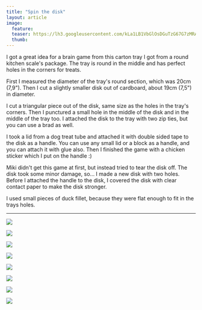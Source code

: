 ```yaml
---
title: "Spin the disk"
layout: article
image:
  feature:
  teaser: https://lh3.googleusercontent.com/kLa1LB1VbGlOsDGuTzG67G7zMRAoae_TxT-Opb7mes_DeLFH3N7PgXEka8VbZmQWIoI9vldyZx9MYDp6i3EXyLxdIrCgTu-k7Cso2pf6GI5OGhzCHazP6GvEqMwkK-e_RxCTw1eKXuT9B3b5DPU9QZ4wZi1d39eUVYGO8X5x3A0CZrTRdmpcF2pLlpsQm4bG5VBl4TF4JB-RcTUJjxhlabNwm34JOWZk4FJQRRXQo03DcOY0A4HXksigOqj1biEJSb6fKmE4NIJF5sv0fxeWvhMoKxrQ2fZIITu9nyK4bO60DTbhBC_8bWIiDef0LciBAAck4Rq3Rc_tIV0eSMN8xLnXlHTpFF9BNqfG5n2kcGT5eEF3P8dei5Ll4T83tIl77HJMB0EO4poqOn_W2-EWdLXm3PZi-ZJFs-fTV1zv0eVjvQJC56Rs7-HIJGivPdp9iE0CU8Bv5IowaV927b759gm8dcRHA7fHFucl68l-l90Rf547NVjYDyMhpv-bkeR5VXyszEZmFONjh2h-EcVt2ihDn5BUCzj7M7nj-j79V1Y=w245
  thumb:
---
```


I got a great idea for a brain game from this carton tray I got from a round kitchen scale's package. The tray is round in the middle and has perfect holes in the corners for treats.

First I measured the diameter of the tray's round section, which was 20cm (7,9"). Then I cut a slightly smaller disk out of cardboard, about 19cm (7,5") in diameter.

I cut a triangular piece out of the disk, same size as the holes in the tray's corners. Then I punctured a small hole in the middle of the disk and in the middle of the tray too. I attached the disk to the tray with two zip ties, but you can use a brad as well.

I took a lid from a dog treat tube and attached it with double sided tape to the disk as a handle. You can use any small lid or a block as a handle, and you can attach it with glue also. Then I finished the game with a chicken sticker which I put on the handle :)

Miki didn't get this game at first, but instead tried to tear the disk off. The disk took some minor damage, so... I made a new disk with two holes. Before I attached the handle to the disk, I covered the disk with clear
contact paper to make the disk stronger.

I used small pieces of duck fillet, because they were flat enough to fit in the trays holes.

---

[![](https://lh3.googleusercontent.com/gKZj0z6ubwsH5df4R8dXT-PfG1PEMwyAvCYgia4iTKnW3_klnu2Jj_IJEGhJW3h35ctoCccImbjvuQKWK55e77oe5TaDuPRL0Wre_fKWWedyBtTRxtLPxUUCdIz4yX0oHSpjRTkZ5ewfDtFdWsIvl0i1_Wu7Yq11IyY4KRH5H4nXjoKcuF3qYUQtsSfIky4f8iV3sd3DOeIdq2cGr1oXYKR1AN12e6xjAHWObbEwlFoE34Fj_geObMSJKSgUrQHs5c-6oSHi5052sg4mNlIvjNUKniS-E-3uOhnyanswAKdsjBhcNw6foY1P-uX2jz9y12bz97Wq_vkq4PmYwNb8n6HYASlDgndoBXZ617safbg-IjhvObf30E7jaBnx-5Vr-FOIkr5YAVoCjVmrytvtBhrtsCUxHoUhw0pDplOCjDy4a9zGFKAuxwbWFrHoBOphr5SypUYR7Z4J-x8UgwDBU2FOx-_jkqS4uil1HRFn28OZuJdkc-hvIQx1gT5tBStiNXDFRIWSFGry-tEJZmM6PWgmnoScuPg1SrNZcOeCe8w=w800)](https://lh3.googleusercontent.com/gKZj0z6ubwsH5df4R8dXT-PfG1PEMwyAvCYgia4iTKnW3_klnu2Jj_IJEGhJW3h35ctoCccImbjvuQKWK55e77oe5TaDuPRL0Wre_fKWWedyBtTRxtLPxUUCdIz4yX0oHSpjRTkZ5ewfDtFdWsIvl0i1_Wu7Yq11IyY4KRH5H4nXjoKcuF3qYUQtsSfIky4f8iV3sd3DOeIdq2cGr1oXYKR1AN12e6xjAHWObbEwlFoE34Fj_geObMSJKSgUrQHs5c-6oSHi5052sg4mNlIvjNUKniS-E-3uOhnyanswAKdsjBhcNw6foY1P-uX2jz9y12bz97Wq_vkq4PmYwNb8n6HYASlDgndoBXZ617safbg-IjhvObf30E7jaBnx-5Vr-FOIkr5YAVoCjVmrytvtBhrtsCUxHoUhw0pDplOCjDy4a9zGFKAuxwbWFrHoBOphr5SypUYR7Z4J-x8UgwDBU2FOx-_jkqS4uil1HRFn28OZuJdkc-hvIQx1gT5tBStiNXDFRIWSFGry-tEJZmM6PWgmnoScuPg1SrNZcOeCe8w=s0)

[![](https://lh3.googleusercontent.com/n3OjdF-FTk8C8yEBlffc6VFrI0HQMmD2_oREjRmKWUdO7O2nrwUVvSbK0pT3TfhGzwylOMqZhE2tOWJxDOYCqvKw3U9AM4L6RbMw3Uxyk5qxR44lngPdm1YMN3SjkQdcvrNLR11MdE7VneGgresvknim9-kBYbB2g_QCP-xDQoAac7rFw1uJ7DeI_tH5m2bvnZBov98cngH3lFR1RssvQ5qHgU8BuXJd1cyJJeHC7npakUB38y7x6gr8yrhIZeBmOh6JZ5hbw4wsMD7o2t9frHHYhGx8QMHdH_0EXXg_nfWst8J_9bDekCGaVn5Etkjt2tMJ4Wa_C0EAtHRmDXT6r07EABcRHALxlLVv6RVGyoD5g4GtbNS_sBNesoYQ5xakFnf8VmLO9mOuoggrE_vuE_BHgHtZ-GmRR8PxaQm0BKgTdJgEP-XlHfKAUYyIt8JnlcuXMSj-E1tXUaYnw-JWmab51Az2a7a6H5WrKM5IaoF4RV_-un6QPQjdpwTzrUqvD5rasPzAXdAp2Yqbivp5Jfao0-5EHS6OiGWnuytpIGg=w800)](https://lh3.googleusercontent.com/n3OjdF-FTk8C8yEBlffc6VFrI0HQMmD2_oREjRmKWUdO7O2nrwUVvSbK0pT3TfhGzwylOMqZhE2tOWJxDOYCqvKw3U9AM4L6RbMw3Uxyk5qxR44lngPdm1YMN3SjkQdcvrNLR11MdE7VneGgresvknim9-kBYbB2g_QCP-xDQoAac7rFw1uJ7DeI_tH5m2bvnZBov98cngH3lFR1RssvQ5qHgU8BuXJd1cyJJeHC7npakUB38y7x6gr8yrhIZeBmOh6JZ5hbw4wsMD7o2t9frHHYhGx8QMHdH_0EXXg_nfWst8J_9bDekCGaVn5Etkjt2tMJ4Wa_C0EAtHRmDXT6r07EABcRHALxlLVv6RVGyoD5g4GtbNS_sBNesoYQ5xakFnf8VmLO9mOuoggrE_vuE_BHgHtZ-GmRR8PxaQm0BKgTdJgEP-XlHfKAUYyIt8JnlcuXMSj-E1tXUaYnw-JWmab51Az2a7a6H5WrKM5IaoF4RV_-un6QPQjdpwTzrUqvD5rasPzAXdAp2Yqbivp5Jfao0-5EHS6OiGWnuytpIGg=s0)

[![](https://lh3.googleusercontent.com/n0FeyfiXbCW1Mmnm5JL-NEUSrosIN9sq22fhPSMFT_qBggslQ7c-MBMIVvy1tuxw1nkWalKqcYEhGR9egwrQA66IjbxVIepYlIV5Qvh8nPeXFndR-e3pq31o7PwhpOYf3kERXsIDHm_nhC7H2Q4pdUrCF5HnNa-_F_EiZb3nYKGHtn3NVTjOncqXe-_FUiri7RctpTA1ejAwrYKLjf8ipbLwI3Kir_Lvx731WCsKd7aVYJkd_1_GmUGLKNdOzyD65kj-ZVPNXUE632zjdGHacfxuLbhI1ho8JytPRixReKDgFMxTqgbES6HChV8yn33TekBaSbeu6qI43rJGoIFJSI3IP_lzYCmbPCSXrbeNtJ72fU0Jhsu_fb-FnsO17xHXaqhRM-0kOZblxRW98FEVJiqvagNlc_ksC-PIYB57-iJDT7ig867qC1VV6YmG8i_i0m7LH_t8h28p8CypWHKsCEixHtwYl-9ovvYkzCsVx05-SLAGdNjAfg2kxV7iB7h4tfEDL50NDJxidifXevwYeGq-v6qL3Cnm0iVudPYNpcQ=w800)](https://lh3.googleusercontent.com/n0FeyfiXbCW1Mmnm5JL-NEUSrosIN9sq22fhPSMFT_qBggslQ7c-MBMIVvy1tuxw1nkWalKqcYEhGR9egwrQA66IjbxVIepYlIV5Qvh8nPeXFndR-e3pq31o7PwhpOYf3kERXsIDHm_nhC7H2Q4pdUrCF5HnNa-_F_EiZb3nYKGHtn3NVTjOncqXe-_FUiri7RctpTA1ejAwrYKLjf8ipbLwI3Kir_Lvx731WCsKd7aVYJkd_1_GmUGLKNdOzyD65kj-ZVPNXUE632zjdGHacfxuLbhI1ho8JytPRixReKDgFMxTqgbES6HChV8yn33TekBaSbeu6qI43rJGoIFJSI3IP_lzYCmbPCSXrbeNtJ72fU0Jhsu_fb-FnsO17xHXaqhRM-0kOZblxRW98FEVJiqvagNlc_ksC-PIYB57-iJDT7ig867qC1VV6YmG8i_i0m7LH_t8h28p8CypWHKsCEixHtwYl-9ovvYkzCsVx05-SLAGdNjAfg2kxV7iB7h4tfEDL50NDJxidifXevwYeGq-v6qL3Cnm0iVudPYNpcQ=s0)

[![](https://lh3.googleusercontent.com/zBKvC2FMe6AWjFE6GlTdW8VbESaqsfo85e4ZErUrabM4Ut6VSDTQcSipOIPLBG5J748W7dEZeU8yA49ZDbkiKxQjwcPeQyol6VhAjtb44KUZhWzHW_GIKDQGH6C_o_HMA7eMFuub8wo5SGZqwfna9BOBLW2FKTK6jjks8NRfuuS-uKxvM-OW-XmcHzZs6kcLK5F6KaX1_CR6WM1FpZtP3q3ykBrQ2ma22WGbSF7pu4WMHWxJGXrLqZ2iY8APt-PLxa4tLBL9g6ruwH2GlxQ-Qbu0FMQQcZvcHTwSQ_DJsQWZ2sDkRP_LdnPSRlW0zwj9u0JLZI5GCM9BciwuuXqKtuw2DpKovFcrU-ig--BrNxkXBRgQkm6xi9APGM3ILh-uKz4FofIuPfIDf45zXSJKPA1Z0TtV3GqBH0sfjSEcSkuVeOipuccGGzhFBezEtHKHzmPyDWeHgI5DGsIRWkiPOMGMU-mVP0AJAn-h6yN5RfHEFojROtdzZC9CBKAYzwuGHWhCiEguBmWbfxCR0S5MKVzLAW0270Q94jl6TY11fjk=w800)](https://lh3.googleusercontent.com/zBKvC2FMe6AWjFE6GlTdW8VbESaqsfo85e4ZErUrabM4Ut6VSDTQcSipOIPLBG5J748W7dEZeU8yA49ZDbkiKxQjwcPeQyol6VhAjtb44KUZhWzHW_GIKDQGH6C_o_HMA7eMFuub8wo5SGZqwfna9BOBLW2FKTK6jjks8NRfuuS-uKxvM-OW-XmcHzZs6kcLK5F6KaX1_CR6WM1FpZtP3q3ykBrQ2ma22WGbSF7pu4WMHWxJGXrLqZ2iY8APt-PLxa4tLBL9g6ruwH2GlxQ-Qbu0FMQQcZvcHTwSQ_DJsQWZ2sDkRP_LdnPSRlW0zwj9u0JLZI5GCM9BciwuuXqKtuw2DpKovFcrU-ig--BrNxkXBRgQkm6xi9APGM3ILh-uKz4FofIuPfIDf45zXSJKPA1Z0TtV3GqBH0sfjSEcSkuVeOipuccGGzhFBezEtHKHzmPyDWeHgI5DGsIRWkiPOMGMU-mVP0AJAn-h6yN5RfHEFojROtdzZC9CBKAYzwuGHWhCiEguBmWbfxCR0S5MKVzLAW0270Q94jl6TY11fjk=s0)

[![](https://lh3.googleusercontent.com/A3IDP0sSUvSHlINrexnHaI7Rs4Hok362LEVHXPJHJcktE8pQqEKlg_n15JnjNDhNeFTxSHepcX38jmNgLMUhI7iJjW_tcf9iSwH6iU3rHlf4dKlrFaQmjiKjxZRE7oVGQsEHb-838yJYdfgSrDEQfAPEBhy26OBIuWDy-W9i5tbxCN75slXuJUH26doOkZKm3rToI_u8Ok7oqz24_tVNXbTJzY-3k1Fy7-7USzBlkqi7CyEgnlr7Bgs_4XlUC4DPststhkDknYVA8gkmWLXETKpDIjXzelZS93b2XDx_G2h1lFCXROphR-9bymZZ6mnfV4MITzZ28kWnUJ04F9FkrdnmS2sgRE1Igos1x-d7r-NNaix31dSIFWhLnBcLMPf9CvTOTjlw2-KCuCn2QmZ59lKTHFHAiM3_CnFGfGBHNpsqnywM1LXYW-gnbtIa5tHtAU5qZHppaVCtxJA_-2Jgoz8KddRFvZJYgPpggULBSSOMBaS20z2a7AIYRKg0d-YX9oZAKx8FDl5YjR5DHl43rhTrQwfUKra5csNXo9HWCW8=w800)](https://lh3.googleusercontent.com/A3IDP0sSUvSHlINrexnHaI7Rs4Hok362LEVHXPJHJcktE8pQqEKlg_n15JnjNDhNeFTxSHepcX38jmNgLMUhI7iJjW_tcf9iSwH6iU3rHlf4dKlrFaQmjiKjxZRE7oVGQsEHb-838yJYdfgSrDEQfAPEBhy26OBIuWDy-W9i5tbxCN75slXuJUH26doOkZKm3rToI_u8Ok7oqz24_tVNXbTJzY-3k1Fy7-7USzBlkqi7CyEgnlr7Bgs_4XlUC4DPststhkDknYVA8gkmWLXETKpDIjXzelZS93b2XDx_G2h1lFCXROphR-9bymZZ6mnfV4MITzZ28kWnUJ04F9FkrdnmS2sgRE1Igos1x-d7r-NNaix31dSIFWhLnBcLMPf9CvTOTjlw2-KCuCn2QmZ59lKTHFHAiM3_CnFGfGBHNpsqnywM1LXYW-gnbtIa5tHtAU5qZHppaVCtxJA_-2Jgoz8KddRFvZJYgPpggULBSSOMBaS20z2a7AIYRKg0d-YX9oZAKx8FDl5YjR5DHl43rhTrQwfUKra5csNXo9HWCW8=s0)

[![](https://lh3.googleusercontent.com/l9l-FDSzocbMsLbhppPBGFCljnAy5yKeSolU4NC8NeW63Bamxdn801jp7Vqb9q-oolMNy7H3BgGbR9l_mmSB4zCyGnuPrmb901IgmJhcCG5JU-SjN5v5oBNpZwYYZuNLlJaLJVC34TkH4bFc8Hwa15aVi00i74ys1SXTn62IYSJmT5f6hHfmZnRD5HBuRzDCdv5ifAdYBHGrmMRmginTTfJ8Z97UmQl_AbBMd-SExk9mhPaeoHCJSL9DAw5opRGpHftK609dEDzxFt7z1FpS6b3JWk9sau-LPgKvpctasQ5UMwmkB0DetfGSb_t_7ASRaxA1wMxr7cD96y6xFXdLyqVXPxk_Augdhy66M1HkDrHT6faTS3nNoUey0VNquE5Tmg0addtdFLiD_xwF3STUWS0EmTHhMEK7HeoEHsaHhZk81toez-Ek9aGVj1yrCMkmWD07Q6HtSKzEQOa-kJ-cYW-RhyCAkFhJykO9O5Qk_H5C_5BBKhH98l6vj_Aj5YZCfKVDR587eWUtDaFvXKczzrrGN7RNgJGEpekY6a1f0AA=w800)](https://lh3.googleusercontent.com/l9l-FDSzocbMsLbhppPBGFCljnAy5yKeSolU4NC8NeW63Bamxdn801jp7Vqb9q-oolMNy7H3BgGbR9l_mmSB4zCyGnuPrmb901IgmJhcCG5JU-SjN5v5oBNpZwYYZuNLlJaLJVC34TkH4bFc8Hwa15aVi00i74ys1SXTn62IYSJmT5f6hHfmZnRD5HBuRzDCdv5ifAdYBHGrmMRmginTTfJ8Z97UmQl_AbBMd-SExk9mhPaeoHCJSL9DAw5opRGpHftK609dEDzxFt7z1FpS6b3JWk9sau-LPgKvpctasQ5UMwmkB0DetfGSb_t_7ASRaxA1wMxr7cD96y6xFXdLyqVXPxk_Augdhy66M1HkDrHT6faTS3nNoUey0VNquE5Tmg0addtdFLiD_xwF3STUWS0EmTHhMEK7HeoEHsaHhZk81toez-Ek9aGVj1yrCMkmWD07Q6HtSKzEQOa-kJ-cYW-RhyCAkFhJykO9O5Qk_H5C_5BBKhH98l6vj_Aj5YZCfKVDR587eWUtDaFvXKczzrrGN7RNgJGEpekY6a1f0AA=s0)

[![](https://lh3.googleusercontent.com/5fgAWQYwx8CIL6cCpj62YaiuQ7sQvj5AZpUJ2FK7XDBGuOwCxHsEVH-FcoQFqS5dEDfZlNKhmvcImLxQC1uyDvh1e6vnCMwdp1iybzZcQ82P5mVYyW-a187owMOkfsF-iJIzls1ySQAY6LkstK8kC5XJHj4Gx8VH6uSUy-j1mEItJ4f6Q3gSdjBYWW3sy0RP_AaJ41p3HGOS3FGfoBeCFzVYDj72XyLIrRXe8vInl1gtEfoY6wASaWqEFJXwcYhzP7T-2-gfNHNx1p0cKBiHQ9QsUMMuXKvgCN7gAA5l7CszJxQaY99x8cSLZf8RWeB0EAi7-oizl2XSR3mG4alk0c33i-WYlcid9DcOwEBDuH8UKDkhi7sfmotmtyQT9c8BjVT8fcNVKsu1q0hmg9IQT7CJ6l2sU4Rxkqcqg_I2GGi0wpDK2H_y21p8YTQsrxRVFlVSNjPcWJDu8OU7UVwhcPfDiwqiypooko8LxXTEjOHlY8y3bwM32jJT1o__58nnYEZD_aguDp7Jz-k1ybaX9Ja5KDeJ9uPRi0wwCc42qbU=w800)](https://lh3.googleusercontent.com/5fgAWQYwx8CIL6cCpj62YaiuQ7sQvj5AZpUJ2FK7XDBGuOwCxHsEVH-FcoQFqS5dEDfZlNKhmvcImLxQC1uyDvh1e6vnCMwdp1iybzZcQ82P5mVYyW-a187owMOkfsF-iJIzls1ySQAY6LkstK8kC5XJHj4Gx8VH6uSUy-j1mEItJ4f6Q3gSdjBYWW3sy0RP_AaJ41p3HGOS3FGfoBeCFzVYDj72XyLIrRXe8vInl1gtEfoY6wASaWqEFJXwcYhzP7T-2-gfNHNx1p0cKBiHQ9QsUMMuXKvgCN7gAA5l7CszJxQaY99x8cSLZf8RWeB0EAi7-oizl2XSR3mG4alk0c33i-WYlcid9DcOwEBDuH8UKDkhi7sfmotmtyQT9c8BjVT8fcNVKsu1q0hmg9IQT7CJ6l2sU4Rxkqcqg_I2GGi0wpDK2H_y21p8YTQsrxRVFlVSNjPcWJDu8OU7UVwhcPfDiwqiypooko8LxXTEjOHlY8y3bwM32jJT1o__58nnYEZD_aguDp7Jz-k1ybaX9Ja5KDeJ9uPRi0wwCc42qbU=s0)

[![](https://lh3.googleusercontent.com/KoOGvTmolP1M8ii-YCwJd8QY1bigH54IqkMe9HEmjPBZXvuqgu2uusBNhaTTki-y96kYw10Tr0Ux-2VnodzpAgtoat-Zig4O_lZJQk4b7pwzUAV_IRTWC1KZK8gBIMpCksDAZCnLNJh6grIkOJ_dAxpL0a6RYQq-TXoJWHE5r24p0v3jTSR2b-ygNWcussD2a037IbYrFJ8W3Dc34e5R08UZB-gPwXvNXcwpCGrH91Ja2_D5MlTrC8WaVouCIBwEDEhsicBAvQjMgSzAEKdbnBFijIyhBnF0h-UrfGDEg7u9KpN1cM_e-FUbf_AvqaE7zoOm-BuWpTQDrhcoBe8qsr_7lZEb7XnlgRoLZON42MdtFR5ZPpRfgsA6zyO9PdT0XKWbBdEb85igod_b3kNZd1-r2YLvt9NAJiTXXrLEyuzynsx0bn63C_JZj4wfx7Ty3VMDR_ybBre47SjmIaSYCNWCLObXCZ1VmLhvjY20v9GoTFaP7Y8qhsVs8BPudELKjr0k6B6WLC9n7x4hMO7LK04WgxvNQvF3--rCcqM83OY=w800)](https://lh3.googleusercontent.com/KoOGvTmolP1M8ii-YCwJd8QY1bigH54IqkMe9HEmjPBZXvuqgu2uusBNhaTTki-y96kYw10Tr0Ux-2VnodzpAgtoat-Zig4O_lZJQk4b7pwzUAV_IRTWC1KZK8gBIMpCksDAZCnLNJh6grIkOJ_dAxpL0a6RYQq-TXoJWHE5r24p0v3jTSR2b-ygNWcussD2a037IbYrFJ8W3Dc34e5R08UZB-gPwXvNXcwpCGrH91Ja2_D5MlTrC8WaVouCIBwEDEhsicBAvQjMgSzAEKdbnBFijIyhBnF0h-UrfGDEg7u9KpN1cM_e-FUbf_AvqaE7zoOm-BuWpTQDrhcoBe8qsr_7lZEb7XnlgRoLZON42MdtFR5ZPpRfgsA6zyO9PdT0XKWbBdEb85igod_b3kNZd1-r2YLvt9NAJiTXXrLEyuzynsx0bn63C_JZj4wfx7Ty3VMDR_ybBre47SjmIaSYCNWCLObXCZ1VmLhvjY20v9GoTFaP7Y8qhsVs8BPudELKjr0k6B6WLC9n7x4hMO7LK04WgxvNQvF3--rCcqM83OY=s0)
